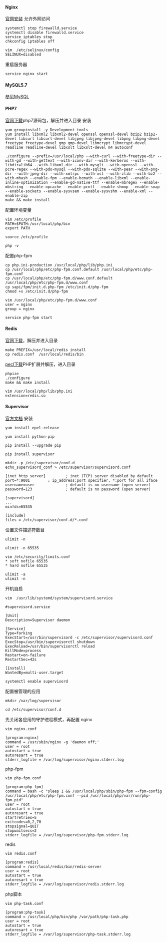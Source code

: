 #### **Nginx**
[官网安装](http://nginx.org/en/linux_packages.html#RHEL-CentOS)
允许外网访问
```
systemctl stop firewalld.service
systemctl disable firewalld.service
service iptables stop
chkconfig iptables off

vim  /etc/selinux/config
SELINUX=disabled
```
重启服务器

```
service nginx start
```

#### **MySQL5.7**
[参见MySQL](https://www.kancloud.cn/book/dawnmn/blog/preview/CentOS%E6%9C%8D%E5%8A%A1%E5%99%A8/MySQL5.7/%E5%AE%89%E8%A3%85mysql5.7.md)

#### **PHP7**
[官网下载](http://php.net/downloads.php)php7源码包，解压并进入目录
安装
```
yum groupinstall -y Development tools
yum install libxml2 libxml2-devel openssl openssl-devel bzip2 bzip2-devel libcurl libcurl-devel libjpeg libjpeg-devel libpng libpng-devel freetype freetype-devel gmp gmp-devel libmcrypt libmcrypt-devel readline readline-devel libxslt libxslt-devel m4 autoconf
 
./configure --prefix=/usr/local/php --with-curl --with-freetype-dir --with-gd --with-gettext --with-iconv-dir --with-kerberos --with-libdir=lib64 --with-libxml-dir --with-mysqli --with-openssl --with-pcre-regex --with-pdo-mysql --with-pdo-sqlite --with-pear --with-png-dir --with-jpeg-dir --with-xmlrpc --with-xsl --with-zlib --with-bz2 --with-mhash --enable-fpm --enable-bcmath --enable-libxml --enable-inline-optimization --enable-gd-native-ttf --enable-mbregex --enable-mbstring --enable-opcache --enable-pcntl --enable-shmop --enable-soap --enable-sockets --enable-sysvsem --enable-sysvshm --enable-xml --enable-zip
make && make install
```
配置环境变量
```
vim /etc/profile
PATH=$PATH:/usr/local/php/bin
export PATH
 
source /etc/profile
 
php -v
```
配置php-fpm
```
cp php.ini-production /usr/local/php/lib/php.ini
cp /usr/local/php/etc/php-fpm.conf.default /usr/local/php/etc/php-fpm.conf
cp /usr/local/php/etc/php-fpm.d/www.conf.default /usr/local/php/etc/php-fpm.d/www.conf
cp sapi/fpm/init.d.php-fpm /etc/init.d/php-fpm
chmod +x /etc/init.d/php-fpm
 
vim /usr/local/php/etc/php-fpm.d/www.conf
user = nginx
group = nginx
 
service php-fpm start
```

#### **Redis**
[官网下载](https://redis.io/download)，解压并进入目录
```
make PREFIX=/usr/local/redis install
cp redis.conf  /usr/local/redis/bin
```
[pecl下载](https://pecl.php.net/package/redis)PHP扩展并解压，进入目录
```
phpize
./configure
make && make install

vim /usr/local/php/lib/php.ini
extension=redis.so
```

#### **Supervisor**
[官方文档](http://supervisord.org/)
安装
```
yum install epel-release

yum install python-pip
 
pip install --upgrade pip
 
pip install supervisor
 
mkdir -p /etc/supervisor/conf.d
echo_supervisord_conf > /etc/supervisor/supervisord.conf
```
```
[inet_http_server]         ; inet (TCP) server disabled by default
port=*:9001        ; ip_address:port specifier, *:port for all iface
username=user              ; default is no username (open server)
password=123               ; default is no password (open server)
 
[supervisord]
...
minfds=65535
 
[include]
files = /etc/supervisor/conf.d/*.conf
```
设置文件描述符数目
```
ulimit -n
 
ulimit -n 65535

vim /etc/security/limits.conf
* soft nofile 65535
* hard nofile 65535

ulimit -a
ulimit -n
```
开机自启
```
vim  /usr/lib/systemd/system/supervisord.service
```
```
#supervisord.service
 
[Unit] 
Description=Supervisor daemon
 
[Service] 
Type=forking 
ExecStart=/usr/bin/supervisord -c /etc/supervisor/supervisord.conf 
ExecStop=/usr/bin/supervisorctl shutdown 
ExecReload=/usr/bin/supervisorctl reload 
KillMode=process 
Restart=on-failure 
RestartSec=42s
 
[Install] 
WantedBy=multi-user.target
```
```
systemctl enable supervisord
```
配置被管理的应用
```
mkdir /var/log/supervisor

cd /etc/supervisor/conf.d
```
先关闭各应用的守护进程模式，再配置
nginx
```
vim nginx.conf

[program:nginx]
command = /usr/sbin/nginx -g 'daemon off;'
user = root
autostart = true
autoresart = true
stderr_logfile = /var/log/supervisor/nginx.stderr.log
```
php-fpm
```
vim php-fpm.conf

[program:php-fpm]
command = bash -c "sleep 1 && /usr/local/php/sbin/php-fpm --fpm-config /usr/local/php/etc/php-fpm.conf --pid /usr/local/php/var/run/php-fpm.pid"
user = root
autostart = true
autoresart = true
startretries=5
exitcodes=0,2,70
stopsignal=QUIT
stopwaitsecs=2
stderr_logfile = /var/log/supervisor/php-fpm.stderr.log
```
redis
```
vim redis.conf

[program:redis]
command = /usr/local/redis/bin/redis-server
user = root
autostart = true
autoresart = true
stderr_logfile = /var/log/supervisor/redis.stderr.log
```
php脚本
```
vim php-task.conf

[program:php-task]
command = /usr/local/php/bin/php /var/path/php-task.php
user = root
autostart = true
autoresart = true
stderr_logfile = /var/log/supervisor/php-task.stderr.log
```








